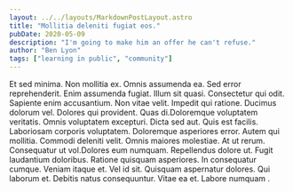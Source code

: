 ```yaml
---
layout: ../../layouts/MarkdownPostLayout.astro
title: "Mollitia deleniti fugiat eos."
pubDate: 2020-05-09
description: "I'm going to make him an offer he can't refuse."
author: "Ben Lyon"
tags: ["learning in public", "community"]
---
```


Et sed minima. Non mollitia ex. Omnis assumenda ea. Sed error reprehenderit. Enim assumenda fugiat. Illum sit quasi. Consectetur qui odit. Sapiente enim accusantium. Non vitae velit. Impedit qui ratione. Ducimus dolorum vel. Dolores qui provident. Quas di.Doloremque voluptatem veritatis. Omnis voluptatem excepturi. Dicta sed aut. Quis est facilis. Laboriosam corporis voluptatem. Doloremque asperiores error. Autem qui mollitia. Commodi deleniti velit. Omnis maiores molestiae. At ut rerum. Consequatur ut vol.Dolores eum numquam. Repellendus dolore ut. Fugit laudantium doloribus. Ratione quisquam asperiores. In consequatur cumque. Veniam itaque et. Vel id sit. Quisquam aspernatur dolores. Qui laborum et. Debitis natus consequuntur. Vitae ea et. Labore numquam .

